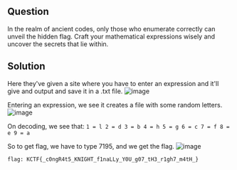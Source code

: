 ## Question
In the realm of ancient codes, only those who enumerate correctly can unveil the hidden flag. Craft your mathematical expressions wisely and uncover the secrets that lie within.

## Solution
Here they've given a site where you have to enter an expression and it'll give and output and save it in a .txt file.
![image](https://github.com/user-attachments/assets/07bffba1-62a5-4779-b86d-2e2ddbf325ed)

Entering an expression, we see it creates a file with some random letters.
![image](https://github.com/user-attachments/assets/494cfce9-446c-452f-9605-0176f6164d76)

On decoding, we see that:
`
1 = l
2 = d
3 = b
4 = h
5 = g
6 = c
7 = f
8 = e
9 = a
`

So to get flag, we have to type 7195, and we get the flag.
![image](https://github.com/user-attachments/assets/00f774dd-e5d7-4d73-bedf-12c299ffeeea)

`flag: KCTF{_c0ngR4t5_KNIGHT_f1naLLy_Y0U_g07_tH3_r1gh7_m4tH_}`

